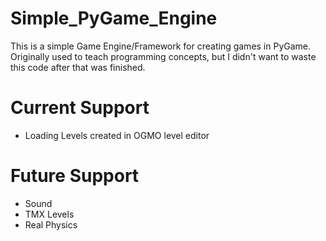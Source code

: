 # Simple_PyGame_Engine

This is a simple Game Engine/Framework for creating games in PyGame. Originally used to teach programming concepts, but I didn't want to waste this code after that was finished.


# Current Support
- Loading Levels created in OGMO level editor

# Future Support
- Sound
- TMX Levels
- Real Physics
